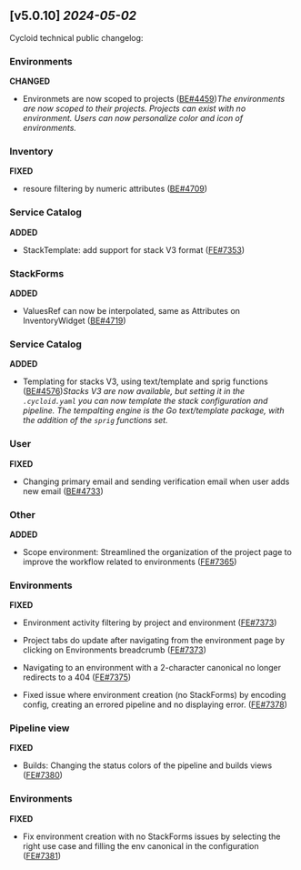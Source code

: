 ## [v5.0.10] _2024-05-02_

Cycloid technical public changelog:

### Environments
**CHANGED**
- Environmets are now scoped to projects ([BE#4459])*The environments are now scoped to their projects. Projects can exist with no environment. Users can now personalize color and icon of environments.*
### Inventory
**FIXED**
- resoure filtering by numeric attributes ([BE#4709])
### Service Catalog
**ADDED**
- StackTemplate: add support for stack V3 format ([FE#7353])

### StackForms
**ADDED**
- ValuesRef can now be interpolated, same as Attributes on InventoryWidget ([BE#4719])
### Service Catalog
**ADDED**
- Templating for stacks V3, using text/template and sprig functions ([BE#4576])*Stacks V3 are now available, but setting it in the `.cycloid.yaml` you can now template the stack configuration and pipeline. The tempalting engine is the Go text/template package, with the addition of the `sprig` functions set.*
### User
**FIXED**
- Changing primary email and sending verification email when user adds new email ([BE#4733])
### Other
**ADDED**
- Scope environment: Streamlined the organization of the project page to improve the workflow related to environments ([FE#7365])

### Environments
**FIXED**
- Environment activity filtering by project and environment ([FE#7373])

- Project tabs do update after navigating from the environment page by clicking on Environments breadcrumb  ([FE#7373])

- Navigating to an environment with a 2-character canonical no longer redirects to a 404 ([FE#7375])

- Fixed issue where environment creation (no StackForms) by encoding config, creating an errored pipeline and no displaying error. ([FE#7378])

### Pipeline view
**FIXED**
- Builds: Changing the status colors of the pipeline and builds views ([FE#7380])

### Environments
**FIXED**
- Fix environment creation with no StackForms issues by selecting the right use case and filling the env canonical in the configuration ([FE#7381])


[BE#4459]: https://github.com/cycloidio/youdeploy-http-api/pull/4459
[BE#4709]: https://github.com/cycloidio/youdeploy-http-api/pull/4709
[FE#7353]: https://github.com/cycloidio/youdeploy-frontend-web/pull/7353
[BE#4719]: https://github.com/cycloidio/youdeploy-http-api/pull/4719
[BE#4576]: https://github.com/cycloidio/youdeploy-http-api/pull/4576
[BE#4733]: https://github.com/cycloidio/youdeploy-http-api/pull/4733
[FE#7365]: https://github.com/cycloidio/youdeploy-frontend-web/pull/7365
[FE#7373]: https://github.com/cycloidio/youdeploy-frontend-web/pull/7373
[FE#7373]: https://github.com/cycloidio/youdeploy-frontend-web/pull/7373
[FE#7375]: https://github.com/cycloidio/youdeploy-frontend-web/pull/7375
[FE#7378]: https://github.com/cycloidio/youdeploy-frontend-web/pull/7378
[FE#7380]: https://github.com/cycloidio/youdeploy-frontend-web/pull/7380
[FE#7381]: https://github.com/cycloidio/youdeploy-frontend-web/pull/7381
